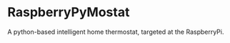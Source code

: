 RaspberryPyMostat
=================

A python-based intelligent home thermostat, targeted at the RaspberryPi.
